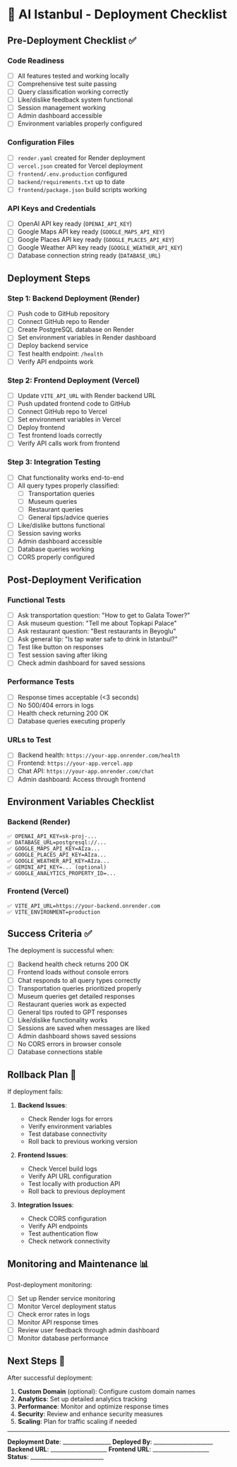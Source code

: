 # 🚀 AI Istanbul - Deployment Checklist

## Pre-Deployment Checklist ✅

### Code Readiness
- [ ] All features tested and working locally
- [ ] Comprehensive test suite passing
- [ ] Query classification working correctly
- [ ] Like/dislike feedback system functional
- [ ] Session management working
- [ ] Admin dashboard accessible
- [ ] Environment variables properly configured

### Configuration Files
- [ ] `render.yaml` created for Render deployment
- [ ] `vercel.json` created for Vercel deployment
- [ ] `frontend/.env.production` configured
- [ ] `backend/requirements.txt` up to date
- [ ] `frontend/package.json` build scripts working

### API Keys and Credentials
- [ ] OpenAI API key ready (`OPENAI_API_KEY`)
- [ ] Google Maps API key ready (`GOOGLE_MAPS_API_KEY`)
- [ ] Google Places API key ready (`GOOGLE_PLACES_API_KEY`)
- [ ] Google Weather API key ready (`GOOGLE_WEATHER_API_KEY`)
- [ ] Database connection string ready (`DATABASE_URL`)

## Deployment Steps

### Step 1: Backend Deployment (Render)
- [ ] Push code to GitHub repository
- [ ] Connect GitHub repo to Render
- [ ] Create PostgreSQL database on Render
- [ ] Set environment variables in Render dashboard
- [ ] Deploy backend service
- [ ] Test health endpoint: `/health`
- [ ] Verify API endpoints work

### Step 2: Frontend Deployment (Vercel)
- [ ] Update `VITE_API_URL` with Render backend URL
- [ ] Push updated frontend code to GitHub
- [ ] Connect GitHub repo to Vercel
- [ ] Set environment variables in Vercel
- [ ] Deploy frontend
- [ ] Test frontend loads correctly
- [ ] Verify API calls work from frontend

### Step 3: Integration Testing
- [ ] Chat functionality works end-to-end
- [ ] All query types properly classified:
  - [ ] Transportation queries
  - [ ] Museum queries  
  - [ ] Restaurant queries
  - [ ] General tips/advice queries
- [ ] Like/dislike buttons functional
- [ ] Session saving works
- [ ] Admin dashboard accessible
- [ ] Database queries working
- [ ] CORS properly configured

## Post-Deployment Verification

### Functional Tests
- [ ] Ask transportation question: "How to get to Galata Tower?"
- [ ] Ask museum question: "Tell me about Topkapi Palace"
- [ ] Ask restaurant question: "Best restaurants in Beyoglu"
- [ ] Ask general tip: "Is tap water safe to drink in Istanbul?"
- [ ] Test like button on responses
- [ ] Test session saving after liking
- [ ] Check admin dashboard for saved sessions

### Performance Tests  
- [ ] Response times acceptable (<3 seconds)
- [ ] No 500/404 errors in logs
- [ ] Health check returning 200 OK
- [ ] Database queries executing properly

### URLs to Test
- [ ] Backend health: `https://your-app.onrender.com/health`
- [ ] Frontend: `https://your-app.vercel.app`
- [ ] Chat API: `https://your-app.onrender.com/chat`
- [ ] Admin dashboard: Access through frontend

## Environment Variables Checklist

### Backend (Render)
```
✅ OPENAI_API_KEY=sk-proj-...
✅ DATABASE_URL=postgresql://...
✅ GOOGLE_MAPS_API_KEY=AIza...
✅ GOOGLE_PLACES_API_KEY=AIza...
✅ GOOGLE_WEATHER_API_KEY=AIza...
✅ GEMINI_API_KEY=... (optional)
✅ GOOGLE_ANALYTICS_PROPERTY_ID=...
```

### Frontend (Vercel)
```
✅ VITE_API_URL=https://your-backend.onrender.com
✅ VITE_ENVIRONMENT=production
```

## Success Criteria ✅

The deployment is successful when:
- [ ] Backend health check returns 200 OK
- [ ] Frontend loads without console errors
- [ ] Chat responds to all query types correctly
- [ ] Transportation queries prioritized properly
- [ ] Museum queries get detailed responses
- [ ] Restaurant queries work as expected
- [ ] General tips routed to GPT responses
- [ ] Like/dislike functionality works
- [ ] Sessions are saved when messages are liked
- [ ] Admin dashboard shows saved sessions
- [ ] No CORS errors in browser console
- [ ] Database connections stable

## Rollback Plan 🔄

If deployment fails:
1. **Backend Issues**: 
   - Check Render logs for errors
   - Verify environment variables
   - Test database connectivity
   - Roll back to previous working version

2. **Frontend Issues**:
   - Check Vercel build logs
   - Verify API URL configuration
   - Test locally with production API
   - Roll back to previous deployment

3. **Integration Issues**:
   - Check CORS configuration
   - Verify API endpoints
   - Test authentication flow
   - Check network connectivity

## Monitoring and Maintenance 📊

Post-deployment monitoring:
- [ ] Set up Render service monitoring
- [ ] Monitor Vercel deployment status
- [ ] Check error rates in logs
- [ ] Monitor API response times
- [ ] Review user feedback through admin dashboard
- [ ] Monitor database performance

## Next Steps 🎯

After successful deployment:
1. **Custom Domain** (optional): Configure custom domain names
2. **Analytics**: Set up detailed analytics tracking
3. **Performance**: Monitor and optimize response times
4. **Security**: Review and enhance security measures
5. **Scaling**: Plan for traffic scaling if needed

---

**Deployment Date**: _________________
**Deployed By**: _____________________ 
**Backend URL**: ____________________
**Frontend URL**: ____________________
**Status**: __________________________ 
